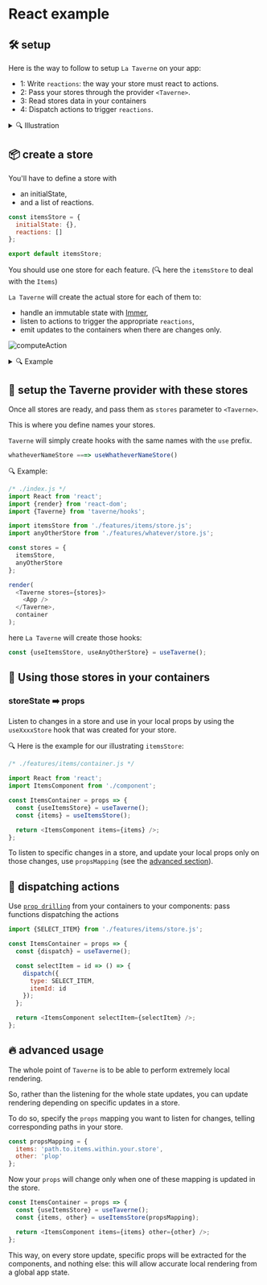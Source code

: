# React example

## 🛠 setup

Here is the way to follow to setup `La Taverne` on your app:

- 1: Write `reactions`: the way your store must react to actions.
- 2: Pass your stores through the provider `<Taverne>`.
- 3: Read stores data in your containers
- 4: Dispatch actions to trigger `reactions`.

<details>
<summary>🔍 Illustration</summary>

In the following, let's illustrate how to use `Taverne` with:

- a store of `Items` and its fetch function
- a `container` plugged to this store,
- and the `component` rendering the list of items.

Illustration will be marked with 🔍

</details>

## 📦 create a store

You'll have to define a store with

- an initialState,
- and a list of reactions.

```js
const itemsStore = {
  initialState: {},
  reactions: []
};

export default itemsStore;
```

You should use one store for each feature.
(🔍 here the `itemsStore` to deal with the `Items`)

`La Taverne` will create the actual store for each of them to:

- handle an immutable state with [Immer](https://immerjs.github.io/immer/docs/introduction),
- listen to actions to trigger the appropriate `reactions`,
- emit updates to the containers when there are changes only.

![computeAction](https://user-images.githubusercontent.com/910636/103582817-e2d13600-4ede-11eb-8fbf-f0eb2a7cd3e7.png)

<details>
<summary>🔍 Example</summary>

Here is the example for our illustrating `itemsStore`

```js
/* ./features/items/store.js */
import apiCall from './fetch-items.js';

const FETCH_ITEMS = 'FETCH_ITEMS';

const initialState = {items: null};

const fetchItems = {
  on: FETCH_ITEMS,
  perform: async (parameters, getState) => {
    // This function will be called whenever {type:FETCH_ITEMS} is dispatched.
    // `getState` is provided here for convenience, to access the current store state.

    const items = await apiCall(parameters);
    return items;
  },
  reduce: (draft, payload) => {
    // 'reduce' will be called after `perform` is over.
    // 'perform' returns the items, so here payload === items
    draft.items = payload;
  }
};

const reactions = [fetchItems];

export default {initialState, reactions};
export {FETCH_ITEMS};
```

</details>

## 🏁 setup the Taverne provider with these stores

Once all stores are ready, and pass them as `stores` parameter to `<Taverne>`.

This is where you define names your stores.

`Taverne` will simply create hooks with the same names with the `use` prefix.

```js
whatheverNameStore ===> useWhatheverNameStore()
```

🔍 Example:

```js
/* ./index.js */
import React from 'react';
import {render} from 'react-dom';
import {Taverne} from 'taverne/hooks';

import itemsStore from './features/items/store.js';
import anyOtherStore from './features/whatever/store.js';

const stores = {
  itemsStore,
  anyOtherStore
};

render(
  <Taverne stores={stores}>
    <App />
  </Taverne>,
  container
);
```

here `La Taverne` will create those hooks:

```js
const {useItemsStore, useAnyOtherStore} = useTaverne();
```

## 🍕 Using those stores in your containers

### storeState ➡️ props

Listen to changes in a store and use in your local props by using the `useXxxxStore` hook that was created for your store.

🔍 Here is the example for our illustrating `itemsStore`:

```js
/* ./features/items/container.js */

import React from 'react';
import ItemsComponent from './component';

const ItemsContainer = props => {
  const {useItemsStore} = useTaverne();
  const {items} = useItemsStore();

  return <ItemsComponent items={items} />;
};
```

To listen to specific changes in a store, and update your local props only on those changes, use `propsMapping` (see the [advanced section](#-advanced-usage)).

## 📡 dispatching actions

Use [`prop drilling`](https://kentcdodds.com/blog/prop-drilling) from your containers to your components: pass functions dispatching the actions

```js
import {SELECT_ITEM} from './features/items/store.js';

const ItemsContainer = props => {
  const {dispatch} = useTaverne();

  const selectItem = id => () => {
    dispatch({
      type: SELECT_ITEM,
      itemId: id
    });
  };

  return <ItemsComponent selectItem={selectItem} />;
};
```

## 🔥 advanced usage

The whole point of `Taverne` is to be able to perform extremely local rendering.

So, rather than the listening for the whole state updates, you can update rendering depending on specific updates in a store.

To do so, specify the `props` mapping you want to listen for changes, telling corresponding paths in your store.

```js
const propsMapping = {
  items: 'path.to.items.within.your.store',
  other: 'plop'
};
```

Now your `props` will change only when one of these mapping is updated in the store.

```js
const ItemsContainer = props => {
  const {useItemsStore} = useTaverne();
  const {items, other} = useItemsStore(propsMapping);

  return <ItemsComponent items={items} other={other} />;
};
```

This way, on every store update, specific props will be extracted for the components, and nothing else: this will allow accurate local rendering from a global app state.

